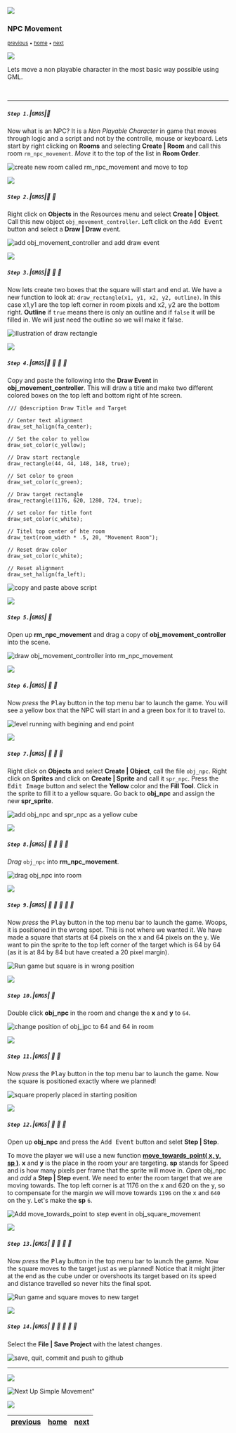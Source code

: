 ![](../images/line3.png)

### NPC Movement

<sub>[previous](../errors/README.md#user-content-errors) • [home](../README.md#user-content-gamemaker-studio-2-getting-started) • [next](../simple-movement/README.md#user-content-simple-movement)</sub>

![](../images/line3.png)

Lets move a non playable character in the most basic way possible using GML.

<br>

---


##### `Step 1.`\|`GMGS`|:small_blue_diamond:

Now what is an NPC?  It is a <i>Non Playable Character</i> in game that moves through logic and a script and not by the controlle, mouse or keyboard.  Lets start by right clicking on **Rooms** and selecting **Create | Room** and call this room `rm_npc_movement`. *Move* it to the top of the list in **Room Order**.   

![create new room called rm_npc_movement and move to top](images/RoomMovement.gif)

![](../images/line2.png)

##### `Step 2.`\|`GMGS`|:small_blue_diamond: :small_blue_diamond: 

Right click on **Objects** in the Resources menu and select **Create | Object**.  Call this new object `obj_movement_controller`. Left click on the <kbd>Add Event</kbd> button and select a **Draw | Draw** event.

![add obj_movement_controller and add draw event](images/ObjMovementController.gif)

![](../images/line2.png)

##### `Step 3.`\|`GMGS`|:small_blue_diamond: :small_blue_diamond: :small_blue_diamond:

Now lets create two boxes that the square will start and end at. We have a new function to look at: `draw_rectangle(x1, y1, x2, y2, outline)`. In this case x1,y1 are the top left corner in room pixels and x2, y2 are the bottom right.  **Outline** if `true` means there is only an outline and if `false` it will be filled in. We will just need the outline so we will make it false.

![illustration of draw rectangle](images/DrawSquareIllustration.gif)

![](../images/line2.png)

##### `Step 4.`\|`GMGS`|:small_blue_diamond: :small_blue_diamond: :small_blue_diamond: :small_blue_diamond:

Copy and paste the following into the **Draw Event** in **obj_movement_controller**.  This will draw a title and make two different colored boxes on the top left and bottom right of hte screen.

```gml
/// @description Draw Title and Target

// Center text alignment
draw_set_halign(fa_center);

// Set the color to yellow
draw_set_color(c_yellow);

// Draw start rectangle
draw_rectangle(44, 44, 148, 148, true);

// Set color to green
draw_set_color(c_green);

// Draw target rectangle
draw_rectangle(1176, 620, 1280, 724, true);

// set color for title font
draw_set_color(c_white);

// Titel top center of hte room
draw_text(room_width * .5, 20, "Movement Room");

// Reset draw color
draw_set_color(c_white);

// Reset alignment
draw_set_halign(fa_left);

```
![copy and paste above script](images/copyPasteScript.png)


![](../images/line2.png)

##### `Step 5.`\|`GMGS`| :small_orange_diamond:

Open up **rm_npc_movement** and drag a copy of **obj_movement_controller** into the scene.

![draw obj_movement_controller into rm_npc_movement](images/drageObjectInRoom.png)

![](../images/line2.png)

##### `Step 6.`\|`GMGS`| :small_orange_diamond: :small_blue_diamond:

Now *press* the <kbd>Play</kbd> button in the top menu bar to launch the game. You will see a yellow box that the NPC will start in and a green box for it to travel to.

![level running with begining and end point](images/EmptyLevel.png)

![](../images/line2.png)

##### `Step 7.`\|`GMGS`| :small_orange_diamond: :small_blue_diamond: :small_blue_diamond:

Right click on **Objects** and select **Create | Object**, call the file `obj_npc`.  Right click on **Sprites** and click on **Create | Sprite** and call it `spr_npc`. Press the <kbd>Edit Image</kbd> button and select the **Yellow** color and the **Fill Tool**. Click in the sprite to fill it to a yellow square.  Go back to **obj_npc** and assign the new **spr_sprite**.

![add obj_npc and spr_npc as a yellow cube](images/AddObjSprNPC.gif)

![](../images/line2.png)

##### `Step 8.`\|`GMGS`| :small_orange_diamond: :small_blue_diamond: :small_blue_diamond: :small_blue_diamond:

*Drag* `obj_npc` into **rm_npc_movement**.

![drag obj_npc into room](images/dragnpctoroom.png)

![](../images/line2.png)

##### `Step 9.`\|`GMGS`| :small_orange_diamond: :small_blue_diamond: :small_blue_diamond: :small_blue_diamond: :small_blue_diamond:

Now *press* the <kbd>Play</kbd> button in the top menu bar to launch the game. Woops, it is positioned in the wrong spot.  This is not where we wanted it.  We have made a square that starts at 64 pixels on the x and 64 pixels on the y. We want to pin the sprite to the top left corner of the target which is 64 by 64 (as it is at 84 by 84 but have created a 20 pixel margin).

![Run game but square is in wrong position](images/placeSquare.png)

![](../images/line2.png)

##### `Step 10.`\|`GMGS`| :large_blue_diamond:

Double click **obj_npc** in the room and change the **x** and **y** to `64`.

![change position of obj_jpc to 64 and 64 in room](images/positionNPCinRoom.png)

![](../images/line2.png)

##### `Step 11.`\|`GMGS`| :large_blue_diamond: :small_blue_diamond: 

Now *press* the <kbd>Play</kbd> button in the top menu bar to launch the game. Now the square is positioned exactly where we planned!

![square properly placed in starting position](images/squareInStartingPosition.png)

![](../images/line2.png)


##### `Step 12.`\|`GMGS`| :large_blue_diamond: :small_blue_diamond: :small_blue_diamond: 

Open up **obj_npc** and press the <kbd>Add Event</kbd> button and selet **Step | Step**.

To move the player we will use a new function **[move_towards_point( x, y, sp )](https://manual.yoyogames.com/GameMaker_Language/GML_Reference/Movement_And_Collisions/Movement/move_towards_point.htm)**. **x** and **y** is the place in the room your are targeting.  **sp** stands for Speed and is how many pixels per frame that the sprite will move in.  *Open* obj_npc and *add* a **Step | Step** event.  We need to enter the room target that we are moving towards.  The top left corner is at 1176 on the x and 620 on the y, so to compensate for the margin we will move towards `1196` on the x and `640` on the y.  Let's make the **sp** `6`.

![Add move_towards_point to step event in obj_square_movement](images/MoveTowardsScript.gif)

![](../images/line2.png)

##### `Step 13.`\|`GMGS`| :large_blue_diamond: :small_blue_diamond: :small_blue_diamond:  :small_blue_diamond: 

Now *press* the <kbd>Play</kbd> button in the top menu bar to launch the game. Now the square moves to the target just as we planned! Notice that it might jitter at the end as the cube under or overshoots its target based on its speed and distance travelled so never hits the final spot.  

![Run game and square moves to new target](images/MoveTowardsTarget.gif)

![](../images/line2.png)

##### `Step 14.`\|`GMGS`| :large_blue_diamond: :small_blue_diamond: :small_blue_diamond: :small_blue_diamond:  :small_blue_diamond: 

Select the **File | Save Project** with the latest changes.

![save, quit, commit and push to github](images/Save.png)

___


![](../images/line.png)

<!-- <img src="https://via.placeholder.com/1000x100/45D7CA/000000/?text=Next Up Simple Movement"> -->
![Next Up Simple Movement"](images/banner.png)

![](../images/line.png)

| [previous](../errors/README.md#user-content-errors)| [home](../README.md#user-content-gamemaker-studio-2-getting-started) | [next](../simple-movement/README.md#user-content-simple-movement)|
|---|---|---|